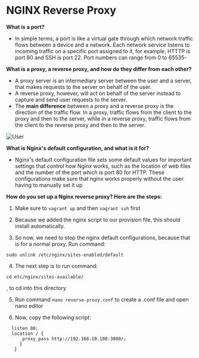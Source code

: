 # NGINX Reverse Proxy

**What is a port?**
- In simple terms, a port is like a virtual gate through which network traffic flows between a device and a network. Each network service listens to incoming traffic on a specific port assigned to it, for example, HTTTP is port 80 and SSH is port 22. Port numbers can range from 0 to 65535-

**What is a proxy, a reverse proxy, and how do they differ from each other?**
- A proxy server is an intermediary server between the user and a server, that makes requests to the server on behalf of the user.
- A reverse proxy, however, will act on behalf of the server instead to capture and send user requests to the server.
- The **main difference** between a proxy and a reverse proxy is the direction of the traffic flow. In a proxy, traffic flows from the client to the proxy and then to the server, while in a reverse proxy, traffic flows from the client to the reverse proxy and then to the server.

![User](https://user-images.githubusercontent.com/129942042/232843870-357e1677-e38a-4e62-94ab-cc6b4dfe8972.png)

**What is Nginx's default configuration, and what is it for?**
- Nginx's default configuration file sets some default values for important settings that control how Nginx works, such as the location of web files and the number of the port which is port 80 for HTTP. These configurations make sure that nginx works properly without the user having to manually set it up

**How do you set up a Nginx reverse proxy? Here are the steps:**

1. Make sure to `vagrant up` and then `vagrant ssh` first

2. Because we added the nginx script to our provision file, this should install automatically.

3. So now, we need to stop the nginx default configurations, because that is for a normal proxy. Run command:
````
sudo unlink /etc/nginx/sites-enabled/default
````

4. The next step is to run command:
````
cd etc/nginx/sites-available/
````
, to cd into this directory

5. Run command `nano reverse-proxy.conf` to create a .conf file and open nano editor

6. Now, copy the following script:
````
  listen 80;
  location / {
      proxy_pass http://192.168.10.100:3000/;
     }
   } 
````
